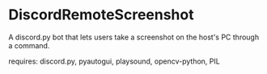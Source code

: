 # DiscordRemoteScreenshot
A discord.py bot that lets users take a screenshot on the host's PC through a command.

requires: discord.py, pyautogui, playsound, opencv-python, PIL
